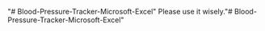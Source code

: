 "# Blood-Pressure-Tracker-Microsoft-Excel" 
Please use it wisely."# Blood-Pressure-Tracker-Microsoft-Excel" 
